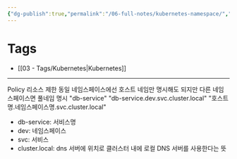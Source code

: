 ```yaml
---
{"dg-publish":true,"permalink":"/06-full-notes/kubernetes-namespace/","noteIcon":""}
---
```


# Tags
- [[03 - Tags/Kubernetes\|Kubernetes]]
---
Policy
리소스 제한
동일 네임스페이스에선 호스트 네임만 명시해도 되지만 다른 네임스페이스면 풀네임 명시
"db-service"
"db-service.dev.svc.cluster.local"
"호스트명.네임스페이스명.svc.cluster.local"
- db-service: 서비스명
- dev: 네임스페이스
- svc: 서비스
- cluster.local: dns 서버에 위치로 클러스터 내에 로컬 DNS 서버를 사용한다는 뜻
